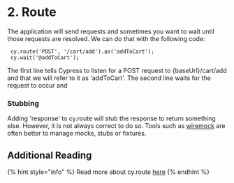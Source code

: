 # 2. Route

The application will send requests and sometimes you want to wait until those requests are resolved. We can do that with the following code:

```text
 cy.route('POST', '/cart/add').as('addToCart');
 cy.wait('@addToCart');
```

The first line tells Cypress to listen for a POST request to {baseUrl}/cart/add and that we will refer to it as 'addToCart'. The second line waits for the request to occur and 

### Stubbing

Adding 'response' to cy.route will stub the response to return something else. However, it is not always correct to do so. Tools such as [wiremock](http://wiremock.org/docs/api/) are often better to manage mocks, stubs or fixtures. 

## Additional Reading

{% hint style="info" %}
Read more about cy.route [here](https://docs.cypress.io/api/commands/route.html)
{% endhint %}

